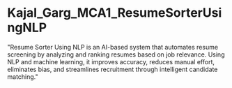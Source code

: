 # Kajal_Garg_MCA1_ResumeSorterUsingNLP
"Resume Sorter Using NLP is an AI-based system that automates resume screening by analyzing and ranking resumes based on job relevance. Using NLP and machine learning, it improves accuracy, reduces manual effort, eliminates bias, and streamlines recruitment through intelligent candidate matching."
